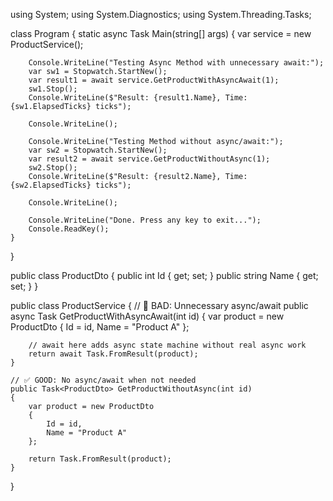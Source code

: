 using System;
using System.Diagnostics;
using System.Threading.Tasks;

class Program
{
    static async Task Main(string[] args)
    {
        var service = new ProductService();

        Console.WriteLine("Testing Async Method with unnecessary await:");
        var sw1 = Stopwatch.StartNew();
        var result1 = await service.GetProductWithAsyncAwait(1);
        sw1.Stop();
        Console.WriteLine($"Result: {result1.Name}, Time: {sw1.ElapsedTicks} ticks");

        Console.WriteLine();

        Console.WriteLine("Testing Method without async/await:");
        var sw2 = Stopwatch.StartNew();
        var result2 = await service.GetProductWithoutAsync(1);
        sw2.Stop();
        Console.WriteLine($"Result: {result2.Name}, Time: {sw2.ElapsedTicks} ticks");

        Console.WriteLine();

        Console.WriteLine("Done. Press any key to exit...");
        Console.ReadKey();
    }
}

public class ProductDto
{
    public int Id { get; set; }
    public string Name { get; set; }
}

public class ProductService
{
    // 🔴 BAD: Unnecessary async/await
    public async Task<ProductDto> GetProductWithAsyncAwait(int id)
    {
        var product = new ProductDto
        {
            Id = id,
            Name = "Product A"
        };

        // await here adds async state machine without real async work
        return await Task.FromResult(product);
    }

    // ✅ GOOD: No async/await when not needed
    public Task<ProductDto> GetProductWithoutAsync(int id)
    {
        var product = new ProductDto
        {
            Id = id,
            Name = "Product A"
        };

        return Task.FromResult(product);
    }
}
